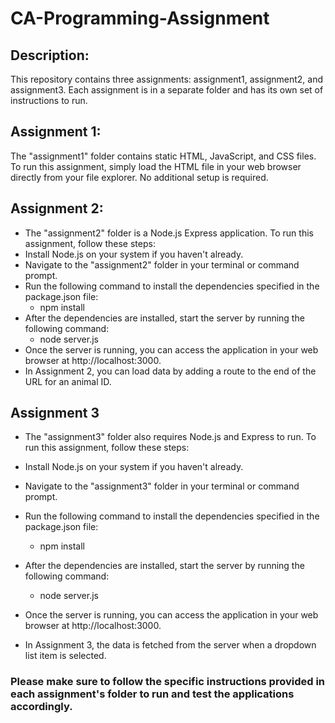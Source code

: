 # CA-Programming-Assignment

## Description:
This repository contains three assignments: assignment1, assignment2, and assignment3. Each assignment is in a separate folder and has its own set of instructions to run.

## Assignment 1:
The "assignment1" folder contains static HTML, JavaScript, and CSS files. To run this assignment, simply load the HTML file in your web browser directly from your file explorer. No additional setup is required.

## Assignment 2:
- The "assignment2" folder is a Node.js Express application. To run this assignment, follow these steps:
- Install Node.js on your system if you haven't already.
- Navigate to the "assignment2" folder in your terminal or command prompt.
- Run the following command to install the dependencies specified in the package.json file:
  - npm install
- After the dependencies are installed, start the server by running the following command:
  - node server.js
- Once the server is running, you can access the application in your web browser at http://localhost:3000.
- In Assignment 2, you can load data by adding a route to the end of the URL for an animal ID.

## Assignment 3
- The "assignment3" folder also requires Node.js and Express to run. To run this assignment, follow these steps:

- Install Node.js on your system if you haven't already.
- Navigate to the "assignment3" folder in your terminal or command prompt.
- Run the following command to install the dependencies specified in the package.json file:
  - npm install
- After the dependencies are installed, start the server by running the following command:
  - node server.js
- Once the server is running, you can access the application in your web browser at http://localhost:3000.
- In Assignment 3, the data is fetched from the server when a dropdown list item is selected.

### Please make sure to follow the specific instructions provided in each assignment's folder to run and test the applications accordingly.
